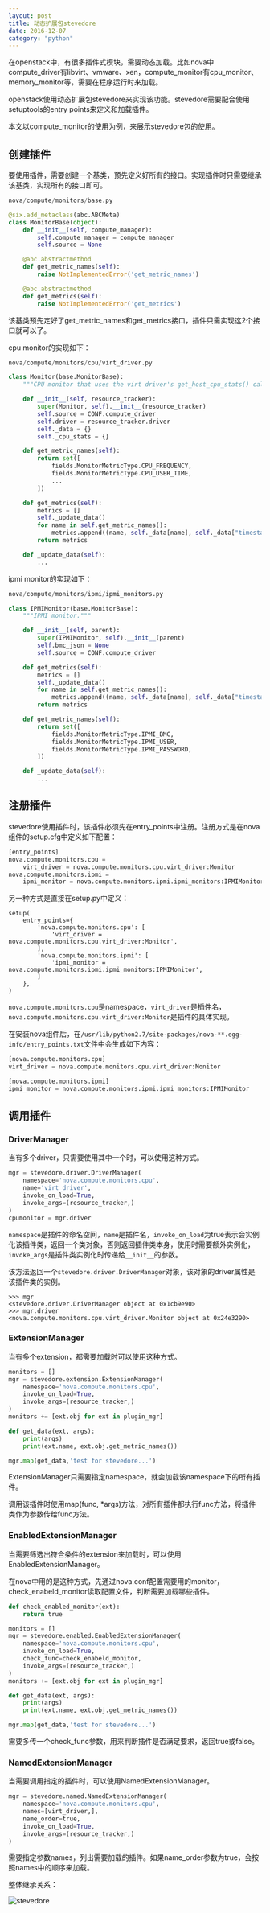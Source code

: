 ```yaml
---
layout: post
title: 动态扩展包stevedore
date: 2016-12-07
category: "python"
---
```


在openstack中，有很多插件式模块，需要动态加载。比如nova中compute_driver有libvirt、vmware、xen，compute_monitor有cpu_monitor、memory_monitor等，需要在程序运行时来加载。

openstack使用动态扩展包stevedore来实现该功能。stevedore需要配合使用setuptools的entry points来定义和加载插件。

本文以compute_monitor的使用为例，来展示stevedore包的使用。

## 创建插件

要使用插件，需要创建一个基类，预先定义好所有的接口。实现插件时只需要继承该基类，实现所有的接口即可。

```python
nova/compute/monitors/base.py

@six.add_metaclass(abc.ABCMeta)
class MonitorBase(object):
    def __init__(self, compute_manager):
        self.compute_manager = compute_manager
        self.source = None

    @abc.abstractmethod
    def get_metric_names(self):
        raise NotImplementedError('get_metric_names')

    @abc.abstractmethod
    def get_metrics(self):
        raise NotImplementedError('get_metrics')
```

该基类预先定好了get_metric_names和get_metrics接口，插件只需实现这2个接口就可以了。

cpu monitor的实现如下：

```python
nova/compute/monitors/cpu/virt_driver.py

class Monitor(base.MonitorBase):
    """CPU monitor that uses the virt driver's get_host_cpu_stats() call."""

    def __init__(self, resource_tracker):
        super(Monitor, self).__init__(resource_tracker)
        self.source = CONF.compute_driver
        self.driver = resource_tracker.driver
        self._data = {}
        self._cpu_stats = {}

    def get_metric_names(self):
        return set([
            fields.MonitorMetricType.CPU_FREQUENCY,
            fields.MonitorMetricType.CPU_USER_TIME,
			...
        ])

    def get_metrics(self):
        metrics = []
        self._update_data()
        for name in self.get_metric_names():
            metrics.append((name, self._data[name], self._data["timestamp"]))
        return metrics

    def _update_data(self):
		...
```

ipmi monitor的实现如下：

```python
nova/compute/monitors/ipmi/ipmi_monitors.py

class IPMIMonitor(base.MonitorBase):
    """IPMI monitor."""

    def __init__(self, parent):
        super(IPMIMonitor, self).__init__(parent)
        self.bmc_json = None
        self.source = CONF.compute_driver

    def get_metrics(self):
        metrics = []
        self._update_data()
        for name in self.get_metric_names():
            metrics.append((name, self._data[name], self._data["timestamp"]))
        return metrics

    def get_metric_names(self):
        return set([
            fields.MonitorMetricType.IPMI_BMC,
            fields.MonitorMetricType.IPMI_USER,
            fields.MonitorMetricType.IPMI_PASSWORD,
        ])

    def _update_data(self):
		...
```

## 注册插件

stevedore使用插件时，该插件必须先在entry_points中注册。注册方式是在nova组件的setup.cfg中定义如下配置：

```python
[entry_points]
nova.compute.monitors.cpu =
    virt_driver = nova.compute.monitors.cpu.virt_driver:Monitor
nova.compute.monitors.ipmi =
    ipmi_monitor = nova.compute.monitors.ipmi.ipmi_monitors:IPMIMonitor
```

另一种方式是直接在setup.py中定义：

```
setup(
    entry_points={
        'nova.compute.monitors.cpu': [
            'virt_driver = nova.compute.monitors.cpu.virt_driver:Monitor',
        ],
        'nova.compute.monitors.ipmi': [
          	'ipmi_monitor = nova.compute.monitors.ipmi.ipmi_monitors:IPMIMonitor',
        ]
    },
)
```

`nova.compute.monitors.cpu`是namespace，`virt_driver`是插件名，`nova.compute.monitors.cpu.virt_driver:Monitor`是插件的具体实现。

在安装nova组件后，在`/usr/lib/python2.7/site-packages/nova-**.egg-info/entry_points.txt`文件中会生成如下内容：

```python
[nova.compute.monitors.cpu]
virt_driver = nova.compute.monitors.cpu.virt_driver:Monitor

[nova.compute.monitors.ipmi]
ipmi_monitor = nova.compute.monitors.ipmi.ipmi_monitors:IPMIMonitor
```

## 调用插件

### DriverManager

当有多个driver，只需要使用其中一个时，可以使用这种方式。

```python
mgr = stevedore.driver.DriverManager(
    namespace='nova.compute.monitors.cpu',
    name='virt_driver',
    invoke_on_load=True,
    invoke_args=(resource_tracker,)
)
cpumonitor = mgr.driver
```

`namespace`是插件的命名空间，`name`是插件名，`invoke_on_load`为true表示会实例化该插件类，返回一个类对象，否则返回插件类本身，使用时需要额外实例化，`invoke_args`是插件类实例化时传递给`__init__`的参数。

该方法返回一个`stevedore.driver.DriverManager`对象，该对象的driver属性是该插件类的实例。

```shell
>>> mgr
<stevedore.driver.DriverManager object at 0x1cb9e90>
>>> mgr.driver
<nova.compute.monitors.cpu.virt_driver.Monitor object at 0x24e3290>
```

### ExtensionManager

当有多个extension，都需要加载时可以使用这种方式。

```python
monitors = []
mgr = stevedore.extension.ExtensionManager(
    namespace='nova.compute.monitors.cpu',
    invoke_on_load=True,
    invoke_args=(resource_tracker,)
)
monitors += [ext.obj for ext in plugin_mgr]

def get_data(ext, args):
    print(args)
	print(ext.name, ext.obj.get_metric_names())

mgr.map(get_data,'test for stevedore...')
```

ExtensionManager只需要指定namespace，就会加载该namespace下的所有插件。

调用该插件时使用map(func, *args)方法，对所有插件都执行func方法，将插件类作为参数传给func方法。

### EnabledExtensionManager

当需要筛选出符合条件的extension来加载时，可以使用EnabledExtensionManager。

在nova中用的是这种方式，先通过nova.conf配置需要用的monitor，check_enabeld_monitor读取配置文件，判断需要加载哪些插件。

```python
def check_enabled_monitor(ext):
	return true

monitors = []
mgr = stevedore.enabled.EnabledExtensionManager(
    namespace='nova.compute.monitors.cpu',
    invoke_on_load=True,
    check_func=check_enabeld_monitor,
    invoke_args=(resource_tracker,)
)
monitors += [ext.obj for ext in plugin_mgr]

def get_data(ext, args):
    print(args)
	print(ext.name, ext.obj.get_metric_names())

mgr.map(get_data,'test for stevedore...')
```

需要多传一个check_func参数，用来判断插件是否满足要求，返回true或false。

### NamedExtensionManager

当需要调用指定的插件时，可以使用NamedExtensionManager。

```python
mgr = stevedore.named.NamedExtensionManager(
    namespace='nova.compute.monitors.cpu',
    names=[virt_driver,],
    name_order=true,
    invoke_on_load=True,
    invoke_args=(resource_tracker,)
)
```

需要指定参数names，列出需要加载的插件。如果name_order参数为true，会按照names中的顺序来加载。



整体继承关系：

![stevedore](E:\private\blog\_posts\image\stevedore.png)